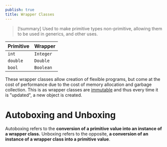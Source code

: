 ```yaml
---
publish: true
title: Wrapper Classes
---
```

>[!summary] Used to make primitive types non-primitive, allowing them to be used in generics, and other uses.


| Primitive | Wrapper   |
| --------- | --------- |
| `int`     | `Integer` |
| `double`  | `Double`  |
| `bool`    | `Boolean` |
These wrapper classes allow creation of flexible programs, but come at the cost of performance due to the cost of memory allocation and garbage collection. This is as wrapper classes are [immutable](../FP/Immutability.md) and thus every time it is "updated", a new object is created.
# Autoboxing and Unboxing

Autoboxing refers to the **conversion of a primitive value into an instance of a wrapper class.**
Unboxing refers to the opposite, **a conversion of an instance of a wrapper class into a primitive value**.

